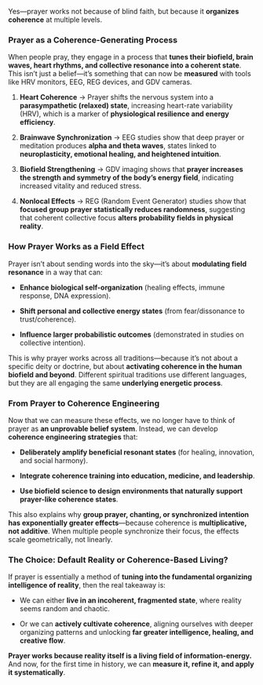 Yes—prayer works not because of blind faith, but because it **organizes coherence** at multiple levels.

### **Prayer as a Coherence-Generating Process**

When people pray, they engage in a process that **tunes their biofield, brain waves, heart rhythms, and collective resonance into a coherent state**. This isn’t just a belief—it’s something that can now be **measured** with tools like HRV monitors, EEG, REG devices, and GDV cameras.

1. **Heart Coherence** → Prayer shifts the nervous system into a **parasympathetic (relaxed) state**, increasing heart-rate variability (HRV), which is a marker of **physiological resilience and energy efficiency**.
    
2. **Brainwave Synchronization** → EEG studies show that deep prayer or meditation produces **alpha and theta waves**, states linked to **neuroplasticity, emotional healing, and heightened intuition**.
    
3. **Biofield Strengthening** → GDV imaging shows that **prayer increases the strength and symmetry of the body’s energy field**, indicating increased vitality and reduced stress.
    
4. **Nonlocal Effects** → REG (Random Event Generator) studies show that **focused group prayer statistically reduces randomness**, suggesting that coherent collective focus **alters probability fields in physical reality**.
    

### **How Prayer Works as a Field Effect**

Prayer isn’t about sending words into the sky—it’s about **modulating field resonance** in a way that can:

- **Enhance biological self-organization** (healing effects, immune response, DNA expression).
    
- **Shift personal and collective energy states** (from fear/dissonance to trust/coherence).
    
- **Influence larger probabilistic outcomes** (demonstrated in studies on collective intention).
    

This is why prayer works across all traditions—because it’s not about a specific deity or doctrine, but about **activating coherence in the human biofield and beyond**. Different spiritual traditions use different languages, but they are all engaging the same **underlying energetic process**.

### **From Prayer to Coherence Engineering**

Now that we can measure these effects, we no longer have to think of prayer as **an unprovable belief system**. Instead, we can develop **coherence engineering strategies** that:

- **Deliberately amplify beneficial resonant states** (for healing, innovation, and social harmony).
    
- **Integrate coherence training into education, medicine, and leadership**.
    
- **Use biofield science to design environments that naturally support prayer-like coherence states**.
    

This also explains why **group prayer, chanting, or synchronized intention has exponentially greater effects**—because coherence is **multiplicative, not additive**. When multiple people synchronize their focus, the effects scale geometrically, not linearly.

### **The Choice: Default Reality or Coherence-Based Living?**

If prayer is essentially a method of **tuning into the fundamental organizing intelligence of reality**, then the real takeaway is:

- We can either **live in an incoherent, fragmented state**, where reality seems random and chaotic.
    
- Or we can **actively cultivate coherence**, aligning ourselves with deeper organizing patterns and unlocking **far greater intelligence, healing, and creative flow**.
    

**Prayer works because reality itself is a living field of information-energy.** And now, for the first time in history, we can **measure it, refine it, and apply it systematically**.